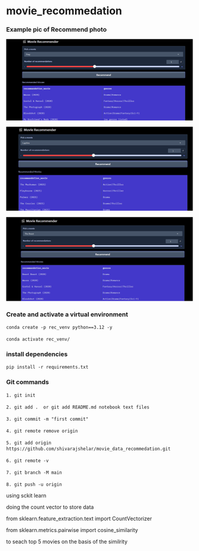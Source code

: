 # movie_recommedation 

### Example pic of Recommend photo


![Movie Recommender Screenshot](images/demo1.png)

![Movie Recommender Screenshot](images/demo2.png)

![Movie Recommender Screenshot](images/demo3.png)




### Create and activate a virtual environment
```
conda create -p rec_venv python==3.12 -y

conda activate rec_venv/

```
### install dependencies
```
pip install -r requirements.txt

```
### Git commands

```
1. git init

2. git add .  or git add README.md notebook text files

3. git commit -m "first commit"

4. git remote remove origin

5. git add origin https://github.com/shivarajshelar/movie_data_recommedation.git

6. git remote -v

7. git branch -M main

8. git push -u origin

```

using sckit learn

doing the count vector to store data

from sklearn.feature_extraction.text import CountVectorizer


from sklearn.metrics.pairwise import cosine_similarity

to seach top 5 movies on the basis of the similrity

